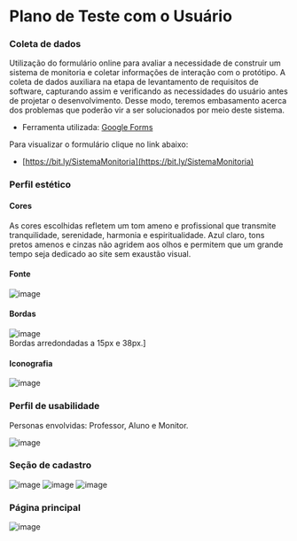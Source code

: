 # Plano de Teste com o Usuário 

### Coleta de dados

Utilização do formulário online para avaliar a necessidade de construir um sistema de monitoria e coletar informações de interação com o protótipo. 
A coleta de dados auxiliara na etapa de levantamento de requisitos de software, capturando assim e verificando as necessidades do usuário antes de projetar o desenvolvimento. Desse modo, teremos embasamento acerca dos problemas que poderão vir a ser solucionados por meio deste sistema. 

- Ferramenta utilizada: [Google Forms](https://docs.google.com/forms/u/0/?tgif=d)


Para visualizar o formulário clique no link abaixo: 

- [https://bit.ly/SistemaMonitoria](https://bit.ly/SistemaMonitoria)


### Perfil estético 

#### Cores
As cores escolhidas refletem um tom ameno e profissional que transmite tranquilidade, serenidade, harmonia e espiritualidade. Azul claro, tons pretos amenos e cinzas não agridem aos olhos e permitem que um grande tempo seja dedicado ao site sem exaustão visual.

#### Fonte
![image](https://user-images.githubusercontent.com/48606497/187011183-9e2f04cc-3487-4e08-92a5-51aaf8104006.png)

#### Bordas
![image](https://user-images.githubusercontent.com/48606497/187011215-2b44b436-26d8-4198-90d3-72a585869d6d.png)<br>
Bordas arredondadas a 15px e 38px.]

#### Iconografia 
![image](https://user-images.githubusercontent.com/48606497/187011236-a346816d-1018-4eb9-9eb3-71c06c953ab2.png)

### Perfil de usabilidade
Personas envolvidas: Professor, Aluno e Monitor.

![image](https://user-images.githubusercontent.com/48606497/187011379-19249d63-88d0-4dde-ad70-65f0a21b52cf.png)

### Seção de cadastro
![image](https://user-images.githubusercontent.com/48606497/187011398-3e3f0b95-c670-40d8-944f-b3e670dd3167.png)
![image](https://user-images.githubusercontent.com/48606497/187011415-eb4d3708-8078-44bb-93be-44818217a4e1.png)
![image](https://user-images.githubusercontent.com/48606497/187011437-f3697a31-b239-48cd-8de1-c0512f272609.png)

### Página principal
![image](https://user-images.githubusercontent.com/48606497/187011459-0ddff0bc-a816-4f66-bdbb-7154c2e730d3.png)

